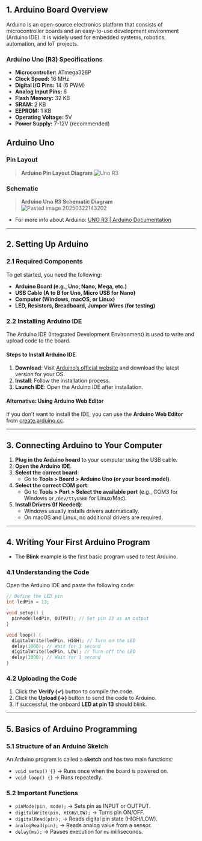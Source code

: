 
## 1. Arduino Board Overview

Arduino is an open-source electronics platform that consists of microcontroller boards and an easy-to-use development environment (Arduino IDE). It is widely used for embedded systems, robotics, automation, and IoT projects.

### **Arduino Uno (R3)** Specifications

- **Microcontroller:** ATmega328P
- **Clock Speed:** 16 MHz
- **Digital I/O Pins:** 14 (6 PWM)
- **Analog Input Pins:** 6
- **Flash Memory:** 32 KB
- **SRAM:** 2 KB
- **EEPROM:** 1 KB
- **Operating Voltage:** 5V
- **Power Supply:** 7-12V (recommended)



## **Arduino Uno**

### Pin Layout


> **Arduino Pin Layout Diagram**
>![Uno R3](https://github.com/user-attachments/assets/a47eaf25-0c02-4d13-a1e9-a36b0c57935e)


### Schematic 
> **Arduino Uno R3 Schematic Diagram**
> ![Pasted image 20250322143202](https://github.com/user-attachments/assets/887afe26-bc5d-483a-9e91-656519d84f7d)


- For more info about Arduino: [UNO R3 | Arduino Documentation](https://docs.arduino.cc/hardware/uno-rev3/#features)

---

## 2. Setting Up Arduino

### 2.1 Required Components

To get started, you need the following:

- **Arduino Board (e.g., Uno, Nano, Mega, etc.)**
- **USB Cable (A to B for Uno, Micro USB for Nano)**
- **Computer (Windows, macOS, or Linux)**
- **LED, Resistors, Breadboard, Jumper Wires (for testing)**

### 2.2 Installing Arduino IDE

The Arduino IDE (Integrated Development Environment) is used to write and upload code to the board.

#### Steps to Install Arduino IDE

1. **Download**: Visit [Arduino’s official website](https://www.arduino.cc/en/software) and download the latest version for your OS.
2. **Install**: Follow the installation process.
3. **Launch IDE**: Open the Arduino IDE after installation.

#### Alternative: Using Arduino Web Editor

If you don’t want to install the IDE, you can use the **Arduino Web Editor** from [create.arduino.cc](https://create.arduino.cc/editor).

---

## 3. Connecting Arduino to Your Computer

1. **Plug in the Arduino board** to your computer using the USB cable.
2. **Open the Arduino IDE**.
3. **Select the correct board**:
    - Go to **Tools > Board > Arduino Uno (or your board model)**.
4. **Select the correct COM port**:
    - Go to **Tools > Port > Select the available port** (e.g., COM3 for Windows or `/dev/ttyUSB0` for Linux/Mac).
5. **Install Drivers (If Needed)**:
    - Windows usually installs drivers automatically.
    - On macOS and Linux, no additional drivers are required.

---

## 4. Writing Your First Arduino Program

- The **Blink** example is the first basic program used to test Arduino.

### 4.1 Understanding the Code

Open the Arduino IDE and paste the following code:

```cpp
// Define the LED pin
int ledPin = 13;

void setup() {
  pinMode(ledPin, OUTPUT); // Set pin 13 as an output
}

void loop() {
  digitalWrite(ledPin, HIGH); // Turn on the LED
  delay(1000); // Wait for 1 second
  digitalWrite(ledPin, LOW); // Turn off the LED
  delay(1000); // Wait for 1 second
}
```

### 4.2 Uploading the Code

1. Click the **Verify (✓)** button to compile the code.
2. Click the **Upload (→)** button to send the code to Arduino.
3. If successful, the onboard **LED at pin 13** should blink.

---

## 5. Basics of Arduino Programming

### 5.1 Structure of an Arduino Sketch

An Arduino program is called a **sketch** and has two main functions:

- `void setup() {}` → Runs once when the board is powered on.
- `void loop() {}` → Runs repeatedly.

### 5.2 Important Functions

- `pinMode(pin, mode);` → Sets pin as INPUT or OUTPUT.
- `digitalWrite(pin, HIGH/LOW);` → Turns pin ON/OFF.
- `digitalRead(pin);` → Reads digital pin state (HIGH/LOW).
- `analogRead(pin);` → Reads analog value from a sensor.
- `delay(ms);` → Pauses execution for `ms` milliseconds.
